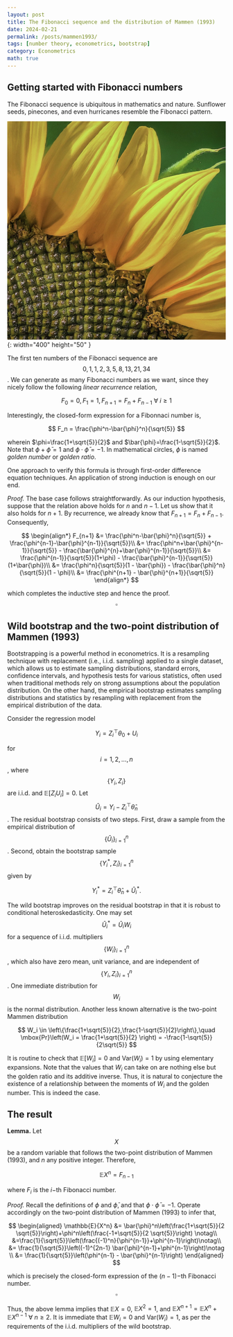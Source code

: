 ```yaml
---
layout: post
title: The Fibonacci sequence and the distribution of Mammen (1993)
date: 2024-02-21
permalink: /posts/mammen1993/
tags: [number theory, econometrics, bootstrap]
category: Econometrics
math: true
---
```


## Getting started with Fibonacci numbers

The Fibonacci sequence is ubiquitous in mathematics and nature. Sunflower seeds, pinecones, and even hurricanes resemble the Fibonacci pattern. 

![Sunflower, F1b](/assets/img/blog7/sunflower.jpg){: width="400" height="50" }

The first ten numbers of the Fibonacci sequence are $$0,1,1,2,3,5,8,13,21,34$$. We can generate as many Fibonacci numbers as we want, since they nicely follow the following _linear recurrence_ relation,

$$
F_0 = 0, F_1 = 1, F_{n+1} = F_n + F_{n-1}\ \forall\ i \geq 1
$$

Interestingly, the closed-form expression for a Fibonnaci number is,

$$
F_n = \frac{\phi^n-\bar{\phi}^n}{\sqrt{5}}
$$

wherein $\phi=\frac{1+\sqrt{5}}{2}$ and $\bar{\phi}=\frac{1-\sqrt{5}}{2}$. Note that $\phi + \bar{\phi} = 1$ and $\phi\cdot \bar{\phi} = -1$. In mathematical circles, $\phi$ is named *golden number* or *golden ratio*.

One approach to verify this formula is through first-order difference equation techniques. An application of strong induction is enough on our end.

*Proof.* The base case follows straightforwardly. As our induction hypothesis, suppose that the relation above holds for $n$ and $n-1$. Let us show that it also holds for $n+1$. By recurrence, we already know that $F_{n+1} = F_n + F_{n-1}$. Consequently,

$$
\begin{align*}
F_{n+1} &= \frac{\phi^n-\bar{\phi}^n}{\sqrt{5}} + \frac{\phi^{n-1}-\bar{\phi}^{n-1}}{\sqrt{5}}\\
        &= \frac{\phi^n+\bar{\phi}^{n-1}}{\sqrt{5}} - \frac{\bar{\phi}^{n}+\bar{\phi}^{n-1}}{\sqrt{5}}\\
        &= \frac{\phi^{n-1}}{\sqrt{5}}(1+\phi) - \frac{\bar{\phi}^{n-1}}{\sqrt{5}}(1+\bar{\phi})\\
        &= \frac{\phi^n}{\sqrt{5}}(1 - \bar{\phi}) - \frac{\bar{\phi}^n}{\sqrt{5}}(1 - \phi)\\
        &= \frac{\phi^{n+1} - \bar{\phi}^{n+1}}{\sqrt{5}}
\end{align*}
$$

which completes the inductive step and hence the proof. $$\square$$

## Wild bootstrap and the two-point distribution of Mammen (1993)

Bootstrapping is a powerful method in econometrics. It is a resampling technique with replacement (i.e., i.i.d. sampling) applied to a single dataset, which allows us to estimate sampling distributions, standard errors, confidence intervals, and hypothesis tests for various statistics, often used when traditional methods rely on strong assumptions about the population distribution. On the other hand, the empirical bootstrap estimates sampling distributions and statistics by resampling with replacement from the empirical distribution of the data. 

Consider the regression model

$$
Y_i=Z_i^{\top} \theta_0+U_i
$$

for $$i=1,2, \ldots, n$$, where $$\left\{Y_i, Z_i\right\}$$ are i.i.d. and $\mathbb{E}\left[Z_i U_i\right]=0$. Let $$\hat{U}_i=Y_i-Z_i^{\top} \hat{\theta}_n$$. The residual bootstrap consists of two steps. First, draw a sample from the empirical distribution of $$\left\{\hat{U}_i\right\}_{i=1}^n$$. Second, obtain the bootstrap sample $$\left\{Y_i^*, Z_i\right\}_{i=1}^n$$ given by

$$
Y_i^*=Z_i^{\top} \hat{\theta}_n+\hat{U}_i^* .
$$

The wild bootstrap improves on the residual bootstrap in that it is robust to conditional heteroskedasticity. One may set $$\hat{U}_i^*=\hat{U}_i W_i$$ for a sequence of i.i.d. multipliers $$\left\{W_i\right\}_{i=1}^n$$, which also have zero mean, unit variance, and are independent of $$\left\{Y_i, Z_i\right\}_{i=1}^n$$. One immediate distribution for $$W_i$$ is the normal distribution. Another less known alternative is the two-point Mammen distribution

$$
W_i \in \left\{\frac{1+\sqrt{5}}{2},\frac{1-\sqrt{5}}{2}\right\},\quad 
\mbox{Pr}\left(W_i = \frac{1+\sqrt{5}}{2} \right) = -\frac{1-\sqrt{5}}{2\sqrt{5}}
$$

It is routine to check that $\mathbb{E}[W_i] = 0$ and $\mbox{Var}(W_i) = 1$ by using elementary expansions. Note that the values that $W_i$ can take on are nothing else but the golden ratio and its additive inverse. Thus, it is natural to conjecture the existence of a relationship between the moments of $W_i$ and the golden number. This is indeed the case.

## The result

**Lemma.** Let $$X$$ be a random variable that follows the two-point distribution of Mammen (1993), and $n$ any positive integer. Therefore, 

$$\mathbb{E}{X^n} = F_{n-1}$$

where $F_i$ is the $i-$th Fibonacci number.

*Proof.* Recall the definitions of $\phi$ and $\bar{\phi}$, and that $\phi\cdot \bar{\phi} = -1$. Operate accordingly on the two-point distribution of Mammen (1993) to infer that,

$$
\begin{aligned}
\mathbb{E}{X^n} 
	&= \bar{\phi}^n\left(\frac{1+\sqrt{5}}{2 \sqrt{5}}\right)+\phi^n\left(\frac{-1+\sqrt{5}}{2 \sqrt{5}}\right) \notag\\
	&=\frac{1}{\sqrt{5}}\left(\frac{(-1)^n}{\phi^{n-1}}+\phi^{n-1}\right)\notag\\
	&= \frac{1}{\sqrt{5}}\left((-1)^{2n-1} \bar{\phi}^{n-1}+\phi^{n-1}\right)\notag \\
    &= \frac{1}{\sqrt{5}}\left(\phi^{n-1} - \bar{\phi}^{n-1}\right)
\end{aligned}
$$

which is precisely the closed-form expression of the $(n-1)-$th Fibonacci number. $$\square$$

Thus, the above lemma implies that $\mathbb{E}{X} = 0$, $\mathbb{E}{X^2} = 1$, and $\mathbb{E}{X^{n+1}} = \mathbb{E}{X^{n}} + \mathbb{E}{X^{n-1}}\ \forall\ n \geq 2$. It is immediate that $\mathbb{E}{W_i} = 0$ and $\mbox{Var}(W_i) = 1$, as per the requirements of the i.i.d. multipliers of the wild bootstrap.